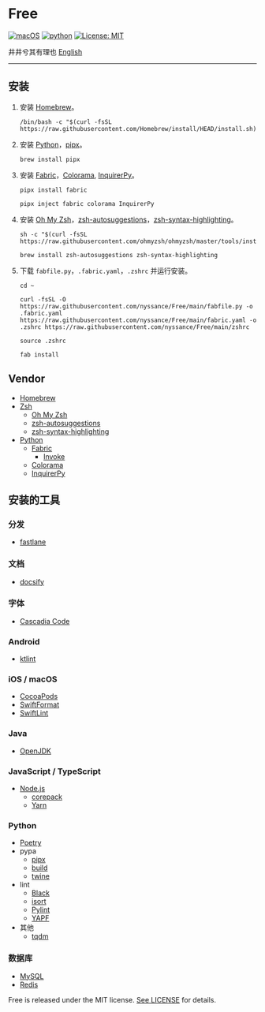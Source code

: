 # Free

[![macOS](https://img.shields.io/badge/macOS-14-blue)](https://www.apple.com/macos/monterey/)
[![python](https://img.shields.io/badge/python-3.12-blue)](https://www.python.org)
[![License: MIT](https://img.shields.io/badge/license-MIT-green)](https://opensource.org/licenses/MIT)

井井兮其有理也 [English](https://github.com/nyssance/Free/blob/main/README.md)

---

## 安装

1. 安装 [Homebrew]。

    ```shell
    /bin/bash -c "$(curl -fsSL https://raw.githubusercontent.com/Homebrew/install/HEAD/install.sh)"
    ```

2. 安装 [Python]，[pipx]。

    ```shell
    brew install pipx
    ```

3. 安装 [Fabric]，[Colorama], [InquirerPy]。

    ```shell
    pipx install fabric
    ```

    ```shell
    pipx inject fabric colorama InquirerPy
    ```

4. 安装 [Oh My Zsh]，[zsh-autosuggestions]，[zsh-syntax-highlighting]。

    ```shell
    sh -c "$(curl -fsSL https://raw.githubusercontent.com/ohmyzsh/ohmyzsh/master/tools/install.sh)"
    ```

    ```shell
    brew install zsh-autosuggestions zsh-syntax-highlighting
    ```

5. 下载 `fabfile.py`，`.fabric.yaml`，`.zshrc` 并运行安装。

    ```shell
    cd ~
    ```

    ```shell
    curl -fsSL -O https://raw.githubusercontent.com/nyssance/Free/main/fabfile.py -o .fabric.yaml https://raw.githubusercontent.com/nyssance/Free/main/fabric.yaml -o .zshrc https://raw.githubusercontent.com/nyssance/Free/main/zshrc
    ```

    ```shell
    source .zshrc
    ```

    ```shell
    fab install
    ```

## Vendor

- [Homebrew]
- [Zsh](https://www.zsh.org)
  - [Oh My Zsh]
  - [zsh-autosuggestions]
  - [zsh-syntax-highlighting]
- [Python]
  - [Fabric]
    - [Invoke](https://www.pyinvoke.org)
  - [Colorama]
  - [InquirerPy]

## 安装的工具

### 分发

- [fastlane](https://fastlane.tools)

### 文档

- [docsify](https://docsify.js.org/#/zh-cn/)

### 字体

- [Cascadia Code](https://github.com/microsoft/cascadia-code)

### Android

- [ktlint](https://github.com/pinterest/ktlint)

### iOS / macOS

- [CocoaPods](https://cocoapods.org)
- [SwiftFormat](https://github.com/nicklockwood/SwiftFormat)
- [SwiftLint](https://github.com/realm/SwiftLint)

### Java

- [OpenJDK](https://openjdk.java.net)

### JavaScript / TypeScript

- [Node.js](https://nodejs.org)
  - [corepack](https://github.com/nodejs/corepack)
  - [Yarn](https://yarnpkg.com)

### Python

- [Poetry](https://python-poetry.org)
- pypa
  - [pipx]
  - [build](https://github.com/pypa/build)
  - [twine](https://github.com/pypa/twine)
- lint
  - [Black](https://github.com/psf/black)
  - [isort](https://pycqa.github.io/isort/)
  - [Pylint](https://www.pylint.org)
  - [YAPF](https://github.com/google/yapf)
- 其他
  - [tqdm](https://github.com/tqdm/tqdm)

### 数据库

- [MySQL](https://www.mysql.com)
- [Redis](https://redis.io)

Free is released under the MIT license. [See LICENSE](https://github.com/nyssance/Free/blob/main/LICENSE) for details.

[HomeBrew]: https://brew.sh/index_zh-cn
[Oh My Zsh]: https://ohmyz.sh
[zsh-autosuggestions]: https://github.com/zsh-users/zsh-autosuggestions
[zsh-syntax-highlighting]: https://github.com/zsh-users/zsh-syntax-highlighting
[Python]: https://www.python.org
[pipx]: https://pipx.pypa.io
[Fabric]: https://www.fabfile.org
[Colorama]: https://github.com/tartley/colorama
[InquirerPy]: https://github.com/kazhala/InquirerPy
